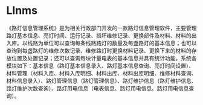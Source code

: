 # Llnms
 《路灯信息管理系统》是为相关行政部门开发的一款路灯信息管理软件，主要管理路灯基本信息、亮灯时间、运行记录、损坏维修记录、更换部件及材料、材料的出入库。以线路为单位可以查询每条线路路灯的数量及每盏路灯的基本信息；也可以查询到每盏路灯的维修次数记录、维修路灯时更换材料记录、更换下来的材料的存放位置及处置记录；还可以查询每块计量电表的基本信息并具有统计功能。系统各模块如下：基本信息（路灯基本信息录入、路灯基本信息查询、亮灯时间设置）、材料管理（材料入库、材料入库明细、材料出库、材料出库明细、维修材料查询、材料信息录入）、路灯管理信息（路灯管理信息）、路灯维护信息（路灯维护信息、路灯维护次数查询）、路灯用电信息（电表信息、路灯用电信息、路灯用电信息查询）。
